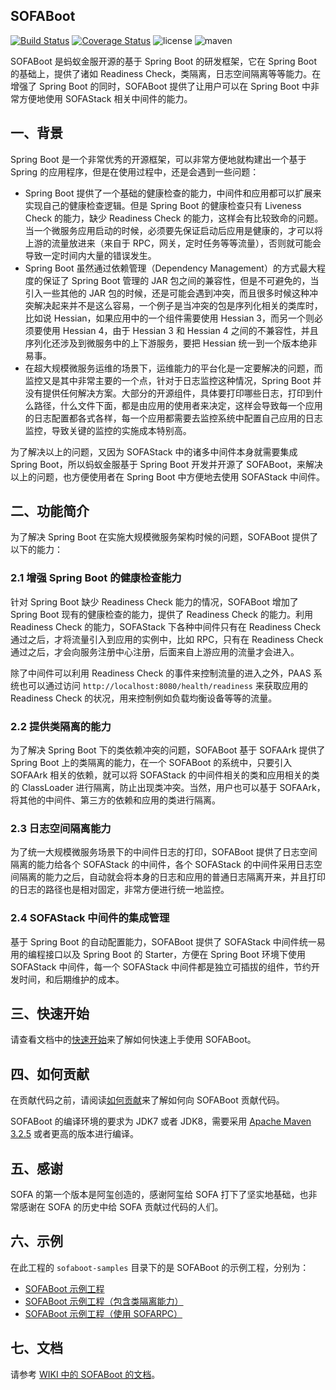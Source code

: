 ## SOFABoot

[![Build Status](https://travis-ci.org/alipay/sofa-boot.svg?branch=master)](https://travis-ci.org/alipay/sofa-boot)
[![Coverage Status](https://coveralls.io/repos/github/alipay/sofa-boot/badge.svg?branch=master)](https://coveralls.io/github/alipay/sofa-boot?branch=master)
![license](https://img.shields.io/badge/license-Apache--2.0-green.svg)
![maven](https://img.shields.io/badge/maven-2.3.1-green.svg)

SOFABoot 是蚂蚁金服开源的基于 Spring Boot 的研发框架，它在 Spring Boot 的基础上，提供了诸如 Readiness Check，类隔离，日志空间隔离等等能力。在增强了 Spring Boot 的同时，SOFABoot 提供了让用户可以在 Spring Boot 中非常方便地使用 SOFAStack 相关中间件的能力。

## 一、背景

Spring Boot 是一个非常优秀的开源框架，可以非常方便地就构建出一个基于 Spring 的应用程序，但是在使用过程中，还是会遇到一些问题：

* Spring Boot 提供了一个基础的健康检查的能力，中间件和应用都可以扩展来实现自己的健康检查逻辑。但是 Spring Boot 的健康检查只有 Liveness Check 的能力，缺少 Readiness Check 的能力，这样会有比较致命的问题。当一个微服务应用启动的时候，必须要先保证启动后应用是健康的，才可以将上游的流量放进来（来自于 RPC，网关，定时任务等等流量），否则就可能会导致一定时间内大量的错误发生。
* Spring Boot 虽然通过依赖管理（Dependency Management）的方式最大程度的保证了 Spring Boot 管理的 JAR 包之间的兼容性，但是不可避免的，当引入一些其他的 JAR 包的时候，还是可能会遇到冲突，而且很多时候这种冲突解决起来并不是这么容易，一个例子是当冲突的包是序列化相关的类库时，比如说 Hessian，如果应用中的一个组件需要使用 Hessian 3，而另一个则必须要使用 Hessian 4，由于 Hessian 3 和 Hessian 4 之间的不兼容性，并且序列化还涉及到微服务中的上下游服务，要把 Hessian 统一到一个版本绝非易事。
* 在超大规模微服务运维的场景下，运维能力的平台化是一定要解决的问题，而监控又是其中非常主要的一个点，针对于日志监控这种情况，Spring Boot 并没有提供任何解决方案。大部分的开源组件，具体要打印哪些日志，打印到什么路径，什么文件下面，都是由应用的使用者来决定，这样会导致每一个应用的日志配置都各式各样，每一个应用都需要去监控系统中配置自己应用的日志监控，导致关键的监控的实施成本特别高。

为了解决以上的问题，又因为 SOFAStack 中的诸多中间件本身就需要集成 Spring Boot，所以蚂蚁金服基于 Spring Boot 开发并开源了 SOFABoot，来解决以上的问题，也方便使用者在 Spring Boot 中方便地去使用 SOFAStack 中间件。

## 二、功能简介

为了解决 Spring Boot 在实施大规模微服务架构时候的问题，SOFABoot 提供了以下的能力：

### 2.1 增强 Spring Boot 的健康检查能力

针对 Spring Boot 缺少 Readiness Check 能力的情况，SOFABoot 增加了 Spring Boot 现有的健康检查的能力，提供了 Readiness Check 的能力。利用 Readiness Check 的能力，SOFAStack 下各种中间件只有在 Readiness Check 通过之后，才将流量引入到应用的实例中，比如 RPC，只有在 Readiness Check 通过之后，才会向服务注册中心注册，后面来自上游应用的流量才会进入。

除了中间件可以利用 Readiness Check 的事件来控制流量的进入之外，PAAS 系统也可以通过访问 `http://localhost:8080/health/readiness` 来获取应用的 Readiness Check 的状况，用来控制例如负载均衡设备等等的流量。

### 2.2 提供类隔离的能力

为了解决 Spring Boot 下的类依赖冲突的问题，SOFABoot 基于 SOFAArk 提供了 Spring Boot 上的类隔离的能力，在一个 SOFABoot 的系统中，只要引入 SOFAArk 相关的依赖，就可以将 SOFAStack 的中间件相关的类和应用相关的类的 ClassLoader 进行隔离，防止出现类冲突。当然，用户也可以基于 SOFAArk，将其他的中间件、第三方的依赖和应用的类进行隔离。

### 2.3 日志空间隔离能力

为了统一大规模微服务场景下的中间件日志的打印，SOFABoot 提供了日志空间隔离的能力给各个 SOFAStack 的中间件，各个 SOFAStack 的中间件采用日志空间隔离的能力之后，自动就会将本身的日志和应用的普通日志隔离开来，并且打印的日志的路径也是相对固定，非常方便进行统一地监控。

### 2.4 SOFAStack 中间件的集成管理

基于 Spring Boot 的自动配置能力，SOFABoot 提供了 SOFAStack 中间件统一易用的编程接口以及 Spring Boot 的 Starter，方便在 Spring Boot 环境下使用 SOFAStack 中间件，每一个 SOFAStack 中间件都是独立可插拔的组件，节约开发时间，和后期维护的成本。

## 三、快速开始

请查看文档中的[快速开始](https://github.com/alipay/sofa-boot/wiki/QuickStart)来了解如何快速上手使用 SOFABoot。

## 四、如何贡献

在贡献代码之前，请阅读[如何贡献](./CONTRIBUTING.md)来了解如何向 SOFABoot 贡献代码。

SOFABoot 的编译环境的要求为 JDK7 或者 JDK8，需要采用 [Apache Maven 3.2.5](https://archive.apache.org/dist/maven/maven-3/3.2.5/binaries/) 或者更高的版本进行编译。

## 五、感谢

SOFA 的第一个版本是阿玺创造的，感谢阿玺给 SOFA 打下了坚实地基础，也非常感谢在 SOFA 的历史中给 SOFA 贡献过代码的人们。

## 六、示例

在此工程的 `sofaboot-samples` 目录下的是 SOFABoot 的示例工程，分别为：

* [SOFABoot 示例工程](./sofaboot-samples/sofaboot-sample)
* [SOFABoot 示例工程（包含类隔离能力）](./sofaboot-samples/sofaboot-sample-with-isolation)
* [SOFABoot 示例工程（使用 SOFARPC）](./sofaboot-samples/sofaboot-sample-with-rpc)
 
## 七、文档

请参考 [WIKI 中的 SOFABoot 的文档](https://github.com/alipay/sofa-boot/wiki)。



